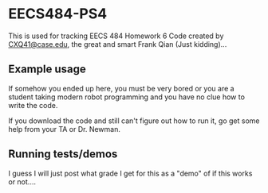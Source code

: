 # EECS484-PS4
This is used for tracking EECS 484 Homework 6
Code created by CXQ41@case.edu, the great and smart Frank Qian (Just kidding)...

## Example usage

If somehow you ended up here, you must be very bored or you are a student taking modern robot programming and you have no clue how to write the code. 

If you download the code and still can't figure out how to run it, go get some help from your TA or Dr. Newman.

## Running tests/demos

I guess I will just post what grade I get for this as a "demo" of if this works or not....
